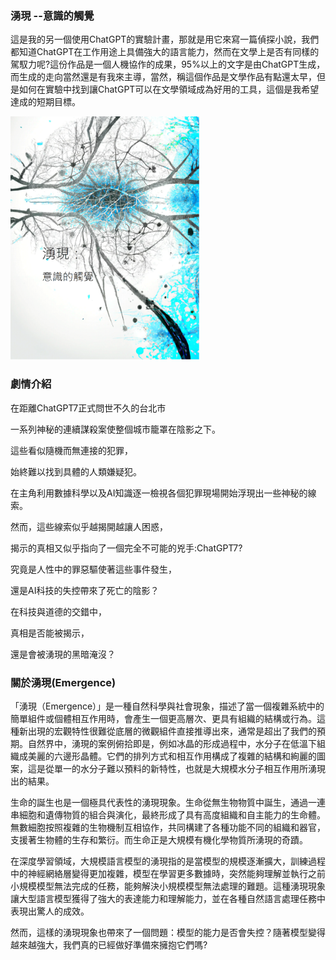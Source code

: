 ### 湧現 --意識的觸覺
這是我的另一個使用ChatGPT的實驗計畫，那就是用它來寫一篇偵探小說，我們都知道ChatGPT在工作用途上具備強大的語言能力，然而在文學上是否有同樣的駕馭力呢?這份作品是一個人機協作的成果，95%以上的文字是由ChatGPT生成，而生成的走向當然還是有我來主導，當然，稱這個作品是文學作品有點還太早，但是如何在實驗中找到讓ChatGPT可以在文學領域成為好用的工具，這個是我希望達成的短期目標。

<img decoding="async" src="images/cover.png" width="60%">

### 劇情介紹

在距離ChatGPT7正式問世不久的台北市  

一系列神秘的連續謀殺案使整個城市籠罩在陰影之下。

這些看似隨機而無連接的犯罪，

始終難以找到具體的人類嫌疑犯。

在主角利用數據科學以及AI知識逐一檢視各個犯罪現場開始浮現出一些神秘的線索。

然而，這些線索似乎越揭開越讓人困惑，

揭示的真相又似乎指向了一個完全不可能的兇手:ChatGPT7?

究竟是人性中的罪惡驅使著這些事件發生，

還是AI科技的失控帶來了死亡的陰影？

在科技與道德的交錯中，

真相是否能被揭示，

還是會被湧現的黑暗淹沒？ 

### 關於湧現(Emergence)
「湧現（Emergence）」是一種自然科學與社會現象，描述了當一個複雜系統中的簡單組件或個體相互作用時，會產生一個更高層次、更具有組織的結構或行為。這種新出現的宏觀特性很難從底層的微觀組件直接推導出來，通常是超出了我們的預期。自然界中，湧現的案例俯拾即是，例如冰晶的形成過程中，水分子在低溫下組織成美麗的六邊形晶體。它們的排列方式和相互作用構成了複雜的結構和絢麗的圖案，這是從單一的水分子難以預料的新特性，也就是大規模水分子相互作用所湧現出的結果。

生命的誕生也是一個極具代表性的湧現現象。生命從無生物物質中誕生，通過一連串細胞和遺傳物質的組合與演化，最終形成了具有高度組織和自主能力的生命體。無數細胞按照複雜的生物機制互相協作，共同構建了各種功能不同的組織和器官，支援著生物體的生存和繁衍。而生命正是大規模有機化學物質所湧現的奇蹟。

在深度學習領域，大規模語言模型的湧現指的是當模型的規模逐漸擴大，訓練過程中的神經網絡層變得更加複雜，模型在學習更多數據時，突然能夠理解並執行之前小規模模型無法完成的任務，能夠解決小規模模型無法處理的難題。這種湧現現象讓大型語言模型獲得了強大的表達能力和理解能力，並在各種自然語言處理任務中表現出驚人的成效。

然而，這樣的湧現現象也帶來了一個問題：模型的能力是否會失控？隨著模型變得越來越強大，我們真的已經做好準備來擁抱它們嗎?
